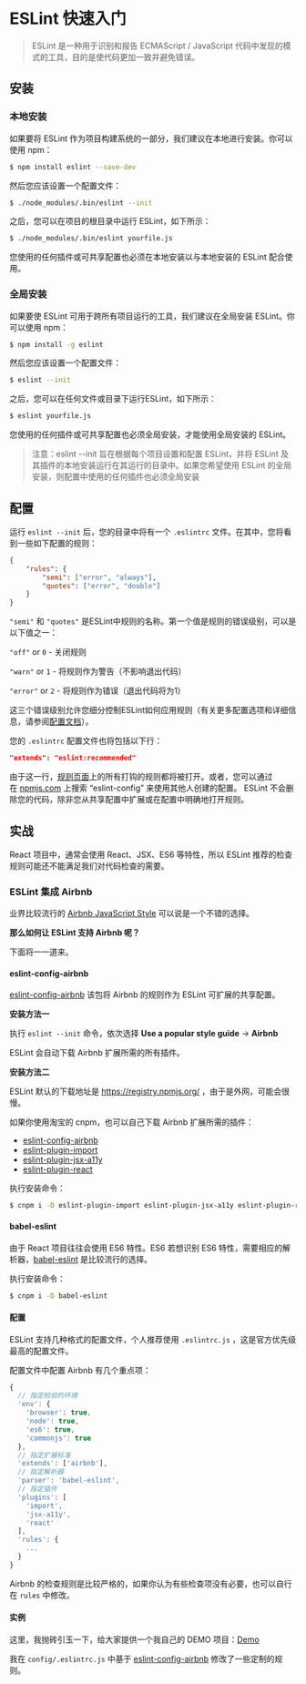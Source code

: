 # ESLint 快速入门

> ESLint 是一种用于识别和报告 ECMAScript / JavaScript 代码中发现的模式的工具，目的是使代码更加一致并避免错误。

## 安装

### 本地安装

如果要将 ESLint 作为项目构建系统的一部分，我们建议在本地进行安装。你可以使用 npm：

```sh
$ npm install eslint --save-dev
```

然后您应该设置一个配置文件：

```sh
$ ./node_modules/.bin/eslint --init
```

之后，您可以在项目的根目录中运行 ESLint，如下所示：

```sh
$ ./node_modules/.bin/eslint yourfile.js
```

您使用的任何插件或可共享配置也必须在本地安装以与本地安装的 ESLint 配合使用。

### 全局安装

如果要使 ESLint 可用于跨所有项目运行的工具，我们建议在全局安装 ESLint。你可以使用 npm：

```sh
$ npm install -g eslint
```

然后您应该设置一个配置文件：

```sh
$ eslint --init
```

之后，您可以在任何文件或目录下运行ESLint，如下所示：

```sh
$ eslint yourfile.js
```

您使用的任何插件或可共享配置也必须全局安装，才能使用全局安装的 ESLint。

> 注意：eslint --init 旨在根据每个项目设置和配置 ESLint，并将 ESLint 及其插件的本地安装运行在其运行的目录中。如果您希望使用 ESLint 的全局安装，则配置中使用的任何插件也必须全局安装
>

## 配置

运行 `eslint --init` 后，您的目录中将有一个 `.eslintrc` 文件。在其中，您将看到一些如下配置的规则：

```json
{
    "rules": {
        "semi": ["error", "always"],
        "quotes": ["error", "double"]
    }
}
```

`"semi"` 和 `"quotes"` 是ESLint中规则的名称。第一个值是规则的错误级别，可以是以下值之一：

`"off"` or `0` - 关闭规则

`"warn"` or `1` - 将规则作为警告（不影响退出代码）

`"error"` or `2` - 将规则作为错误（退出代码将为1）

这三个错误级别允许您细分控制ESLint如何应用规则（有关更多配置选项和详细信息，请参阅[配置文档](https://eslint.org/docs/user-guide/configuring)）。

您的 `.eslintrc` 配置文件也将包括以下行：

```json
"extends": "eslint:recommended"
```

由于这一行，[规则页面](https://eslint.org/docs/rules/)上的所有打钩的规则都将被打开。或者，您可以通过在 [npmjs.com](https://www.npmjs.com/search?q=eslint-config) 上搜索 “eslint-config” 来使用其他人创建的配置。 ESLint 不会删除您的代码，除非您从共享配置中扩展或在配置中明确地打开规则。

## 实战

React 项目中，通常会使用 React、JSX、ES6 等特性，所以 ESLint  推荐的检查规则可能还不能满足我们对代码检查的需要。

### ESLint 集成 Airbnb

业界比较流行的 [Airbnb JavaScript Style](https://github.com/airbnb/javascript) 可以说是一个不错的选择。

**那么如何让 ESLint 支持 Airbnb 呢？**

下面将一一道来。

#### eslint-config-airbnb

[eslint-config-airbnb](https://www.npmjs.com/package/eslint-config-airbnb) 该包将 Airbnb 的规则作为 ESLint 可扩展的共享配置。

**安装方法一**

执行 `eslint --init` 命令，依次选择 **Use a popular style guide** -> **Airbnb**

ESLint 会自动下载 Airbnb 扩展所需的所有插件。

**安装方法二**

ESLint 默认的下载地址是 https://registry.npmjs.org/ ，由于是外网，可能会很慢。

如果你使用淘宝的 cnpm，也可以自己下载 Airbnb 扩展所需的插件：

- [eslint-config-airbnb](https://www.npmjs.com/package/eslint-config-airbnb)
- [eslint-plugin-import](https://github.com/benmosher/eslint-plugin-import)
- [eslint-plugin-jsx-a11y](https://github.com/evcohen/eslint-plugin-jsx-a11y)
- [eslint-plugin-react](https://github.com/yannickcr/eslint-plugin-react)


执行安装命令：

```sh
$ cnpm i -D eslint-plugin-import eslint-plugin-jsx-a11y eslint-plugin-react eslint-config-airbnb
```

#### babel-eslint

由于 React 项目往往会使用 ES6 特性。ES6 若想识别 ES6  特性，需要相应的解析器，[babel-eslint](https://github.com/babel/babel-eslint) 是比较流行的选择。

执行安装命令：

```sh
$ cnpm i -D babel-eslint
```

#### 配置

ESLint 支持几种格式的配置文件，个人推荐使用 `.eslintrc.js` ，这是官方优先级最高的配置文件。

配置文件中配置 Airbnb 有几个重点项：

```js
{
  // 指定校验的环境
  'env': {
    'browser': true,
    'node': true,
    'es6': true,
    'commonjs': true
  },
  // 指定扩展标准
  'extends': ['airbnb'],
  // 指定解析器
  'parser': 'babel-eslint',
  // 指定插件
  'plugins': [
    'import',
    'jsx-a11y',
    'react'
  ],
  'rules': {
    ...
  }
}
```

Airbnb 的检查规则是比较严格的，如果你认为有些检查项没有必要，也可以自行在 `rules` 中修改。

#### 实例

这里，我抛砖引玉一下，给大家提供一个我自己的 DEMO 项目：[Demo](https://github.com/zp1024/react-step-by-step/tree/master/codes/chapter04/jigsaw)

我在 `config/.eslintrc.js` 中基于 [eslint-config-airbnb](https://www.npmjs.com/package/eslint-config-airbnb) 修改了一些定制的规则。